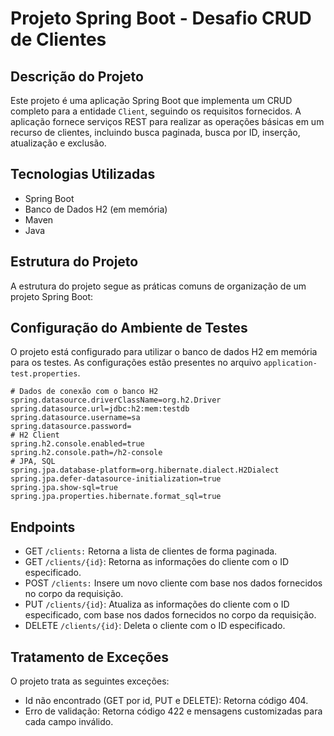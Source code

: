# Projeto Spring Boot - Desafio CRUD de Clientes

## Descrição do Projeto
Este projeto é uma aplicação Spring Boot que implementa um CRUD completo para a entidade `Client`, seguindo os requisitos fornecidos. A aplicação fornece serviços REST para realizar as operações básicas em um recurso de clientes, incluindo busca paginada, busca por ID, inserção, atualização e exclusão.

## Tecnologias Utilizadas
- Spring Boot
- Banco de Dados H2 (em memória)
- Maven
- Java

## Estrutura do Projeto
A estrutura do projeto segue as práticas comuns de organização de um projeto Spring Boot:


## Configuração do Ambiente de Testes
O projeto está configurado para utilizar o banco de dados H2 em memória para os testes. As configurações estão presentes no arquivo `application-test.properties`.

```properties
# Dados de conexão com o banco H2
spring.datasource.driverClassName=org.h2.Driver
spring.datasource.url=jdbc:h2:mem:testdb
spring.datasource.username=sa
spring.datasource.password=
# H2 Client
spring.h2.console.enabled=true
spring.h2.console.path=/h2-console
# JPA, SQL
spring.jpa.database-platform=org.hibernate.dialect.H2Dialect
spring.jpa.defer-datasource-initialization=true
spring.jpa.show-sql=true
spring.jpa.properties.hibernate.format_sql=true
```

## Endpoints
- GET `/clients:` Retorna a lista de clientes de forma paginada.
- GET `/clients/{id}`: Retorna as informações do cliente com o ID especificado.
- POST `/clients:` Insere um novo cliente com base nos dados fornecidos no corpo da requisição.
- PUT `/clients/{id}`: Atualiza as informações do cliente com o ID especificado, com base nos dados fornecidos no corpo da requisição.
- DELETE `/clients/{id}`: Deleta o cliente com o ID especificado.

## Tratamento de Exceções
O projeto trata as seguintes exceções:

- Id não encontrado (GET por id, PUT e DELETE): Retorna código 404.
- Erro de validação: Retorna código 422 e mensagens customizadas para cada campo inválido.
